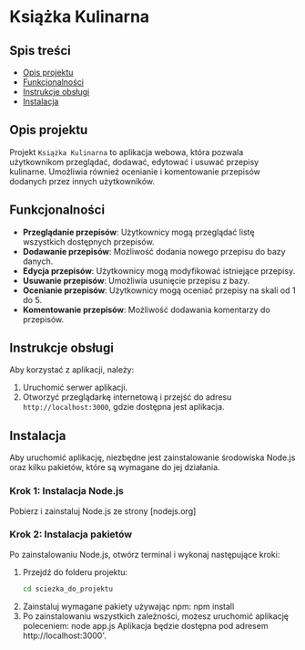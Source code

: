 # Książka Kulinarna

## Spis treści
- [Opis projektu](#opis-projektu)
- [Funkcjonalności](#funkcjonalności)
- [Instrukcje obsługi](#instrukcje-obsługi)
- [Instalacja](#instalacja)

## Opis projektu
Projekt `Książka Kulinarna` to aplikacja webowa, która pozwala użytkownikom przeglądać, dodawać, edytować i usuwać przepisy kulinarne. Umożliwia również ocenianie i komentowanie przepisów dodanych przez innych użytkowników.

## Funkcjonalności
- **Przeglądanie przepisów**: Użytkownicy mogą przeglądać listę wszystkich dostępnych przepisów.
- **Dodawanie przepisów**: Możliwość dodania nowego przepisu do bazy danych.
- **Edycja przepisów**: Użytkownicy mogą modyfikować istniejące przepisy.
- **Usuwanie przepisów**: Umożliwia usunięcie przepisu z bazy.
- **Ocenianie przepisów**: Użytkownicy mogą oceniać przepisy na skali od 1 do 5.
- **Komentowanie przepisów**: Możliwość dodawania komentarzy do przepisów.

## Instrukcje obsługi
Aby korzystać z aplikacji, należy:
1. Uruchomić serwer aplikacji.
2. Otworzyć przeglądarkę internetową i przejść do adresu `http://localhost:3000`, gdzie dostępna jest aplikacja.

## Instalacja
Aby uruchomić aplikację, niezbędne jest zainstalowanie środowiska Node.js oraz kilku pakietów, które są wymagane do jej działania.

### Krok 1: Instalacja Node.js
Pobierz i zainstaluj Node.js ze strony [nodejs.org]

### Krok 2: Instalacja pakietów
Po zainstalowaniu Node.js, otwórz terminal i wykonaj następujące kroki:
1. Przejdź do folderu projektu:
   ```bash
   cd sciezka_do_projektu
2. Zainstaluj wymagane pakiety używając npm:
    npm install
3. Po zainstalowaniu wszystkich zależności, możesz uruchomić aplikację poleceniem:
    node app.js 
Aplikacja będzie dostępna pod adresem http://localhost:3000'.